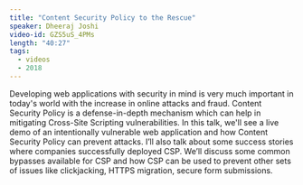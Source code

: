```yaml
---
title: "Content Security Policy to the Rescue"
speaker: Dheeraj Joshi
video-id: GZS5uS_4PMs
length: "40:27"
tags:
  - videos
  - 2018
---
```


Developing web applications with security in mind is very much important in today's world with the increase in online attacks and fraud. Content Security Policy is a defense-in-depth mechanism which can help in mitigating Cross-Site Scripting vulnerabilities. In this talk, we'll see a live demo of an intentionally vulnerable web application and how Content Security Policy can prevent attacks. I’ll also talk about some success stories where companies successfully deployed CSP. We’ll discuss some common bypasses available for CSP and how CSP can be used to prevent other sets of issues like clickjacking, HTTPS migration, secure form submissions.
